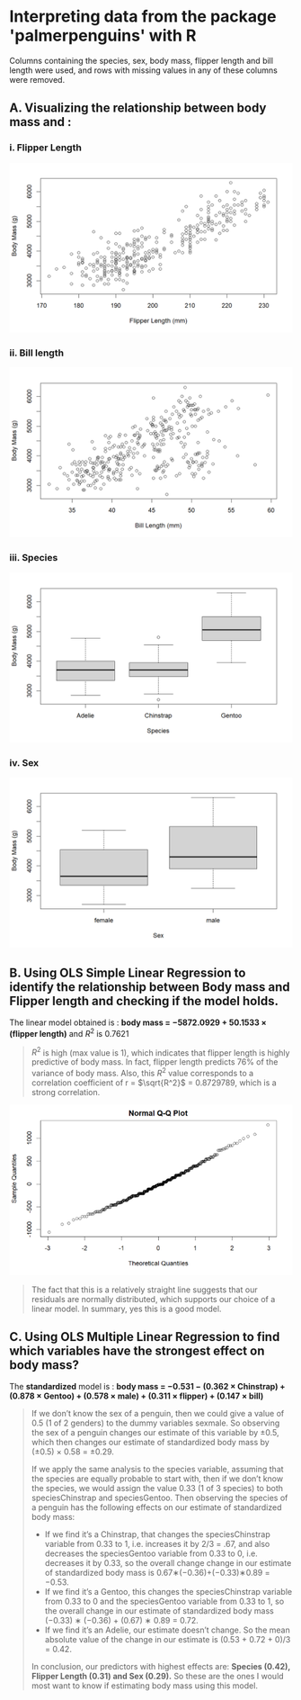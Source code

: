 # Interpreting data from the package 'palmerpenguins' with R
Columns containing the species, sex, body mass, flipper length and bill length were used, and rows with missing values in any of these columns were removed.

## A. Visualizing the relationship between body mass and :

### i. Flipper Length

![plot for flipper length](images/G1.png)
### ii. Bill length
![plot for bill length](images/G2.png)
### iii. Species
![boxplot for species](images/G3.png)
### iv. Sex
![boxplot for sex](images/G4.png)

## B. Using OLS Simple Linear Regression to identify the relationship between Body mass and Flipper length and checking if the model holds.

The linear model obtained is : **body mass = −5872.0929 + 50.1533 × (flipper length)**
and $R^2$ is 0.7621

> $R^2$ is high (max value is 1), which indicates that flipper length is highly predictive of body mass. In fact, flipper length predicts 76% of the variance of body mass. Also, this $R^2$ value corresponds to a correlation coefficient of r = $\sqrt{R^2}$ = 0.8729789, which is a strong correlation.

![residual plot](images/G5.png)

> The fact that this is a relatively straight line suggests that our residuals are normally distributed, which supports our choice of a linear model.
> In summary, yes this is a good model.

## C. Using OLS Multiple Linear Regression to find which variables have the strongest effect on body mass?

The **standardized** model is : **body mass = −0.531 − (0.362 × Chinstrap) + (0.878 × Gentoo) + (0.578 × male) + (0.311 × flipper) + (0.147 × bill)**

> If we don’t know the sex of a penguin, then we could give a value of 0.5 (1 of 2 genders) to the dummy variables sexmale. So observing the sex of a penguin changes our estimate of this variable by ±0.5, which then changes our estimate of standardized body mass by (±0.5) × 0.58 = ±0.29.
>
> If we apply the same analysis to the species variable, assuming that the species are equally probable to start with, then if we don’t know the species, we would assign the value 0.33 (1 of 3 species) to both speciesChinstrap and speciesGentoo. Then observing the species of a penguin has the following effects on our estimate of standardized body mass:
> - If we find it’s a Chinstrap, that changes the speciesChinstrap variable from 0.33 to 1, i.e. increases it by 2/3 = .67, and also decreases the speciesGentoo variable from 0.33 to 0, i.e. decreases it by 0.33, so the overall change change in our estimate of standardized body mass is 0.67∗(−0.36)+(−0.33)∗0.89 = −0.53.
> - If we find it’s a Gentoo, this changes the speciesChinstrap variable from 0.33 to 0 and the speciesGentoo variable from 0.33 to 1, so the overall change in our estimate of standardized body mass (−0.33) ∗ (−0.36) + (0.67) ∗ 0.89 = 0.72.
> - If we find it’s an Adelie, our estimate doesn’t change. 
> So the mean absolute value of the change in our estimate is (0.53 + 0.72 + 0)/3 = 0.42. 
>
> In conclusion, our predictors with highest effects are: **Species (0.42), Flipper Length (0.31) and Sex (0.29).** So these are the ones I would most want to know if estimating body mass using this model.





